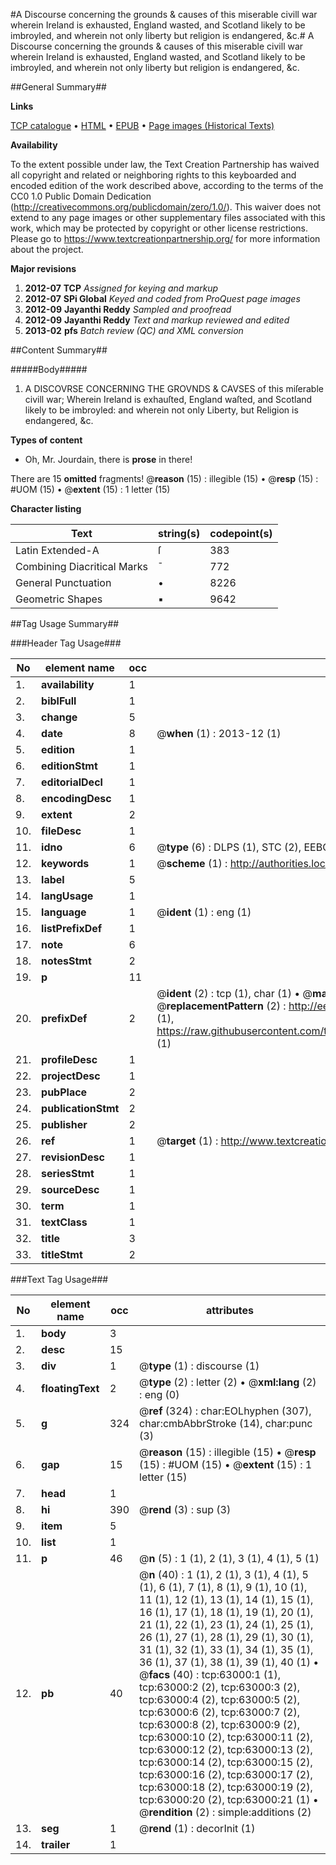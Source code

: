#A Discourse concerning the grounds & causes of this miserable civill war wherein Ireland is exhausted, England wasted, and Scotland likely to be imbroyled, and wherein not only liberty but religion is endangered, &c.#
A Discourse concerning the grounds & causes of this miserable civill war wherein Ireland is exhausted, England wasted, and Scotland likely to be imbroyled, and wherein not only liberty but religion is endangered, &c.

##General Summary##

**Links**

[TCP catalogue](http://www.ota.ox.ac.uk/tcp/)  • 
[HTML](http://tei.it.ox.ac.uk/tcp/Texts-HTML/free/A36/A36088.html)  • 
[EPUB](http://tei.it.ox.ac.uk/tcp/Texts-EPUB/free/A36/A36088.epub) • 
[Page images (Historical Texts)](https://historicaltexts.jisc.ac.uk/eebo-12543021e)

**Availability**

To the extent possible under law, the Text Creation Partnership has waived all copyright and related or neighboring rights to this keyboarded and encoded edition of the work described above, according to the terms of the CC0 1.0 Public Domain Dedication (http://creativecommons.org/publicdomain/zero/1.0/). This waiver does not extend to any page images or other supplementary files associated with this work, which may be protected by copyright or other license restrictions. Please go to https://www.textcreationpartnership.org/ for more information about the project.

**Major revisions**

1. __2012-07__ __TCP__ *Assigned for keying and markup*
1. __2012-07__ __SPi Global__ *Keyed and coded from ProQuest page images*
1. __2012-09__ __Jayanthi Reddy__ *Sampled and proofread*
1. __2012-09__ __Jayanthi Reddy__ *Text and markup reviewed and edited*
1. __2013-02__ __pfs__ *Batch review (QC) and XML conversion*

##Content Summary##

#####Body#####

1. A DISCOVRSE CONCERNING THE GROVNDS & CAVSES of this miſerable civill war; Wherein Ireland is exhauſted, England waſted, and Scotland likely to be imbroyled: and wherein not only Liberty, but Religion is endangered, &c.

**Types of content**

  * Oh, Mr. Jourdain, there is **prose** in there!

There are 15 **omitted** fragments! 
 @__reason__ (15) : illegible (15)  •  @__resp__ (15) : #UOM (15)  •  @__extent__ (15) : 1 letter (15)

**Character listing**


|Text|string(s)|codepoint(s)|
|---|---|---|
|Latin Extended-A|ſ|383|
|Combining             Diacritical Marks|̄|772|
|General Punctuation|•|8226|
|Geometric Shapes|▪|9642|

##Tag Usage Summary##

###Header Tag Usage###

|No|element name|occ|attributes|
|---|---|---|---|
|1.|__availability__|1||
|2.|__biblFull__|1||
|3.|__change__|5||
|4.|__date__|8| @__when__ (1) : 2013-12 (1)|
|5.|__edition__|1||
|6.|__editionStmt__|1||
|7.|__editorialDecl__|1||
|8.|__encodingDesc__|1||
|9.|__extent__|2||
|10.|__fileDesc__|1||
|11.|__idno__|6| @__type__ (6) : DLPS (1), STC (2), EEBO-CITATION (1), OCLC (1), VID (1)|
|12.|__keywords__|1| @__scheme__ (1) : http://authorities.loc.gov/ (1)|
|13.|__label__|5||
|14.|__langUsage__|1||
|15.|__language__|1| @__ident__ (1) : eng (1)|
|16.|__listPrefixDef__|1||
|17.|__note__|6||
|18.|__notesStmt__|2||
|19.|__p__|11||
|20.|__prefixDef__|2| @__ident__ (2) : tcp (1), char (1)  •  @__matchPattern__ (2) : ([0-9\-]+):([0-9IVX]+) (1), (.+) (1)  •  @__replacementPattern__ (2) : http://eebo.chadwyck.com/downloadtiff?vid=$1&page=$2 (1), https://raw.githubusercontent.com/textcreationpartnership/Texts/master/tcpchars.xml#$1 (1)|
|21.|__profileDesc__|1||
|22.|__projectDesc__|1||
|23.|__pubPlace__|2||
|24.|__publicationStmt__|2||
|25.|__publisher__|2||
|26.|__ref__|1| @__target__ (1) : http://www.textcreationpartnership.org/docs/. (1)|
|27.|__revisionDesc__|1||
|28.|__seriesStmt__|1||
|29.|__sourceDesc__|1||
|30.|__term__|1||
|31.|__textClass__|1||
|32.|__title__|3||
|33.|__titleStmt__|2||


###Text Tag Usage###

|No|element name|occ|attributes|
|---|---|---|---|
|1.|__body__|3||
|2.|__desc__|15||
|3.|__div__|1| @__type__ (1) : discourse (1)|
|4.|__floatingText__|2| @__type__ (2) : letter (2)  •  @__xml:lang__ (2) : eng (0)|
|5.|__g__|324| @__ref__ (324) : char:EOLhyphen (307), char:cmbAbbrStroke (14), char:punc (3)|
|6.|__gap__|15| @__reason__ (15) : illegible (15)  •  @__resp__ (15) : #UOM (15)  •  @__extent__ (15) : 1 letter (15)|
|7.|__head__|1||
|8.|__hi__|390| @__rend__ (3) : sup (3)|
|9.|__item__|5||
|10.|__list__|1||
|11.|__p__|46| @__n__ (5) : 1 (1), 2 (1), 3 (1), 4 (1), 5 (1)|
|12.|__pb__|40| @__n__ (40) : 1 (1), 2 (1), 3 (1), 4 (1), 5 (1), 6 (1), 7 (1), 8 (1), 9 (1), 10 (1), 11 (1), 12 (1), 13 (1), 14 (1), 15 (1), 16 (1), 17 (1), 18 (1), 19 (1), 20 (1), 21 (1), 22 (1), 23 (1), 24 (1), 25 (1), 26 (1), 27 (1), 28 (1), 29 (1), 30 (1), 31 (1), 32 (1), 33 (1), 34 (1), 35 (1), 36 (1), 37 (1), 38 (1), 39 (1), 40 (1)  •  @__facs__ (40) : tcp:63000:1 (1), tcp:63000:2 (2), tcp:63000:3 (2), tcp:63000:4 (2), tcp:63000:5 (2), tcp:63000:6 (2), tcp:63000:7 (2), tcp:63000:8 (2), tcp:63000:9 (2), tcp:63000:10 (2), tcp:63000:11 (2), tcp:63000:12 (2), tcp:63000:13 (2), tcp:63000:14 (2), tcp:63000:15 (2), tcp:63000:16 (2), tcp:63000:17 (2), tcp:63000:18 (2), tcp:63000:19 (2), tcp:63000:20 (2), tcp:63000:21 (1)  •  @__rendition__ (2) : simple:additions (2)|
|13.|__seg__|1| @__rend__ (1) : decorInit (1)|
|14.|__trailer__|1||
